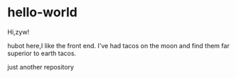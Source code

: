 # hello-world

Hi,zyw!

hubot here,I like the front end.
I've had tacos on the moon and find them far superior to earth tacos.

just another repository
